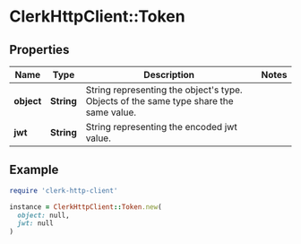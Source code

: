 # ClerkHttpClient::Token

## Properties

| Name | Type | Description | Notes |
| ---- | ---- | ----------- | ----- |
| **object** | **String** | String representing the object&#39;s type. Objects of the same type share the same value.  |  |
| **jwt** | **String** | String representing the encoded jwt value.  |  |

## Example

```ruby
require 'clerk-http-client'

instance = ClerkHttpClient::Token.new(
  object: null,
  jwt: null
)
```

